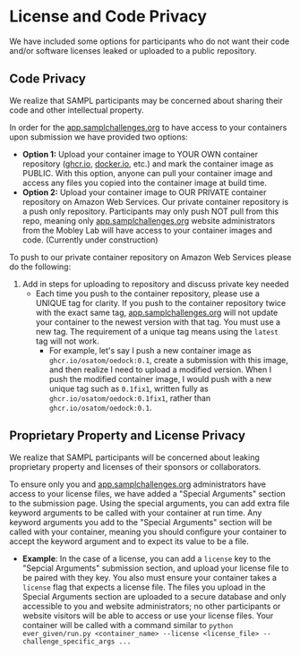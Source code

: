 # License and Code Privacy

We have included some options for participants who do not want their code and/or software licenses leaked or uploaded to a public repository. 

## Code Privacy
We realize that SAMPL participants may be concerned about sharing their code and other intellectual property. 

In order for the [app.samplchallenges.org](https://app.samplchallenges.org/) to have access to your containers upon submission we have provided two options:
* **Option 1:** Upload your container image to YOUR OWN container repository ([ghcr.io](https://github.com/features/packages), [docker.io](https://www.docker.com/), etc.) and mark the container image as PUBLIC. With this option, anyone can pull your container image and access any files you copied into the container image at build time.
* **Option 2:** Upload your container image to OUR PRIVATE container repository on Amazon Web Services. Our private container repository is a push only repository. Participants may only push NOT pull from this repo, meaning only [app.samplchallenges.org](https://app.samplchallenges.org/) website administrators from the Mobley Lab will have access to your container images and code. (Currently under construction)

To push to our private container repository on Amazon Web Services please do the following:
1. Add in steps for uploading to repository and discuss private key needed
   * Each time you push to the container repository, please use a UNIQUE tag for clarity. If you push to the container repository twice with the exact same tag, [app.samplchallenges.org](https://app.samplchallenges.org/) will not update your container to the newest version with that tag. You must use a new tag. The requirement of a unique tag means using the `latest` tag will not work.
      * For example, let's say I push a new container image as `ghcr.io/osatom/oedock:0.1`, create a submission with this image, and then realize I need to upload a modified version. When I push the modified container image, I would push with a new unique tag such as `0.1fix1`, written fully as `ghcr.io/osatom/oedock:0.1fix1`, rather than `ghcr.io/osatom/oedock:0.1`. 

## Proprietary Property and License Privacy
We realize that SAMPL participants will be concerned about leaking proprietary property and licenses of their sponsors or collaborators. 

To ensure only you and [app.samplchallenges.org](https://app.samplchallenges.org/) administrators have access to your license files, we have added a "Special Arguments" section to the submission page. Using the special arguments, you can add extra file keyword arguments to be called with your container at run time. Any keyword arguments you add to the "Special Arguments" section will be called with your container, meaning you should configure your container to accept the keyword argument and to expect its value to be a file. 
  * **Example**: In the case of a license, you can add a `license` key to the "Sepcial Arguments" submission section, and upload your license file to be paired with they key. You also must ensure your container takes a `license` flag that expects a license file. The files you upload in the Special Arguments section are uploaded to a secure database and only accessible to you and website administrators; no other participants or website visitors will be able to access or use your license files. Your container will be called with a command similar to `python ever_given/run.py <container_name> --license <license_file> --challenge_specific_args ...`
